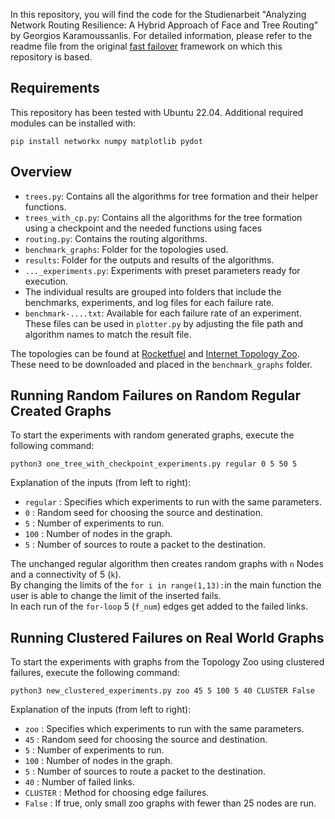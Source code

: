 In this repository, you will find the code for the Studienarbeit "Analyzing Network Routing Resilience: A Hybrid Approach of Face and Tree Routing" by Georgios Karamoussanlis. For detailed information, please refer to the readme file from the original [fast failover](https://gitlab.cs.univie.ac.at/ct-papers/fast-failover) framework on which this repository is based.


## Requirements

This repository has been tested with Ubuntu 22.04. Additional required modules can be installed with:
```
pip install networkx numpy matplotlib pydot
```


## Overview

* `trees.py`: Contains all the algorithms for tree formation and their helper functions.
* `trees_with_cp.py`: Contains all the algorithms for the tree formation using a checkpoint and the needed functions using faces
* `routing.py`: Contains the routing algorithms.
* `benchmark_graphs`: Folder for the topologies used.
* `results`: Folder for the outputs and results of the algorithms.
* `..._experiments.py`: Experiments with preset parameters ready for execution.
* The individual results are grouped into folders that include the benchmarks, experiments, and log files for each failure rate.
* `benchmark-....txt`: Available for each failure rate of an experiment. These files can be used in `plotter.py` by adjusting the file path and algorithm names to match the result file.

The topologies can be found at [Rocketfuel](https://research.cs.washington.edu/networking/rocketfuel/) and [Internet Topology Zoo](http://www.topology-zoo.org/). These need to be downloaded and placed in the `benchmark_graphs` folder.

## Running Random Failures on Random Regular Created Graphs

To start the experiments with random generated graphs, execute the following command:

```
python3 one_tree_with_checkpoint_experiments.py regular 0 5 50 5
```
Explanation of the inputs (from left to right):

- ```regular``` : Specifies which experiments to run with the same parameters.
- ```0``` : Random seed for choosing the source and destination.
- ```5``` : Number of experiments to run.
- ```100``` : Number of nodes in the graph.
- ```5``` : Number of sources to route a packet to the destination.

The unchanged regular algorithm then creates random graphs with ```n``` Nodes and a connectivity of 5 (```k```). <br />
By changing the limits of the ```for i in range(1,13):```in the main function the user is able to change the limit of the inserted fails. <br />
In each run of the ```for-loop``` 5 (```f_num```) edges get added to the failed links.
## Running Clustered Failures on Real World Graphs

To start the experiments with graphs from the Topology Zoo using clustered failures, execute the following command:

```
python3 new_clustered_experiments.py zoo 45 5 100 5 40 CLUSTER False
```
Explanation of the inputs (from left to right):

- ```zoo``` : Specifies which experiments to run with the same parameters.
- ```45``` : Random seed for choosing the source and destination.
- ```5``` : Number of experiments to run.
- ```100``` : Number of nodes in the graph.
- ```5``` : Number of sources to route a packet to the destination.
- ```40``` : Number of failed links.
- ```CLUSTER``` : Method for choosing edge failures.
- ```False``` : If true, only small zoo graphs with fewer than 25 nodes are run.
